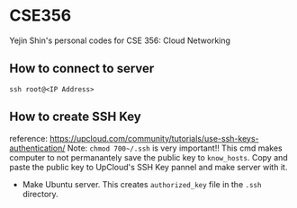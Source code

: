 # CSE356
Yejin Shin's personal codes for CSE 356: Cloud Networking

## How to connect to server
```ssh root@<IP Address>```

## How to create SSH Key
reference: https://upcloud.com/community/tutorials/use-ssh-keys-authentication/
Note: ```chmod 700~/.ssh``` is very important!! This cmd makes computer to not permanantely save the public key to ```know_hosts```. 
Copy and paste the public key to UpCloud's SSH Key pannel and make server with it. 
- Make Ubuntu server. This creates ```authorized_key``` file in the ```.ssh``` directory. 
